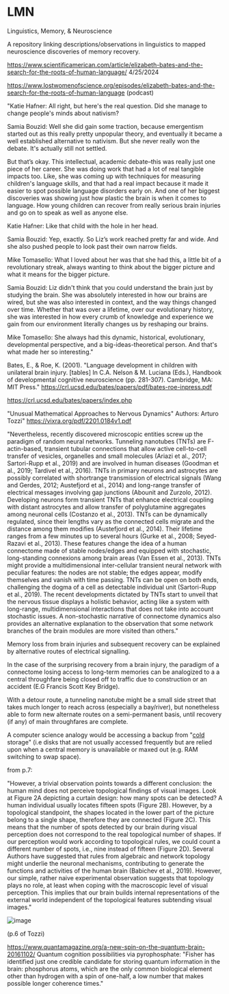 # LMN
Linguistics, Memory, &amp; Neuroscience

A repository linking descriptions/observations in linguistics to mapped neuroscience discoveries of memory recovery.

https://www.scientificamerican.com/article/elizabeth-bates-and-the-search-for-the-roots-of-human-language/ 4/25/2024

https://www.lostwomenofscience.org/episodes/elizabeth-bates-and-the-search-for-the-roots-of-human-language (podcast)

"Katie Hafner: All right, but here's the real question. Did she manage to
change people's minds about nativism?

Samia Bouzid: Well she did gain some traction, because emergentism started
out as this really pretty unpopular theory, and eventually it became a well
established alternative to nativism. But she never really won the debate. It's
actually still not settled.

But that’s okay. This intellectual, academic debate–this was really just one piece
of her career. She was doing work that had a lot of real tangible impacts too.
Like, she was coming up with techniques for measuring children's language
skills, and that had a real impact because it made it easier to spot possible
language disorders early on. And one of her biggest discoveries was showing
just how plastic the brain is when it comes to language. How young children
can recover from really serious brain injuries and go on to speak as well as
anyone else.

Katie Hafner: Like that child with the hole in her head.

Samia Bouzid: Yep, exactly. So Liz’s work reached pretty far and wide. And
she also pushed people to look past their own narrow fields.

Mike Tomasello: What I loved about her was that she had this, a little bit of a
revolutionary streak, always wanting to think about the bigger picture and
what it means for the bigger picture.

Samia Bouzid: Liz didn't think that you could understand the brain just by
studying the brain. She was absolutely interested in how our brains are wired,
but she was also interested in context, and the way things changed over time.
Whether that was over a lifetime, over our evolutionary history, she was
interested in how every crumb of knowledge and experience we gain from our
environment literally changes us by reshaping our brains.

Mike Tomasello: She always had this dynamic, historical, evolutionary,
developmental perspective, and a big-ideas-theoretical person. And that's what
made her so interesting."

Bates, E., & Roe, K. (2001).  "Language development in children with unilateral brain injury. [tables] In C.A. Nelson & M. Luciana (Eds.), Handbook of developmental cognitive neuroscience (pp. 281-307). Cambridge, MA: MIT Press."
https://crl.ucsd.edu/bates/papers/pdf/bates-roe-inpress.pdf 

https://crl.ucsd.edu/bates/papers/index.php

"Unusual Mathematical Approaches to Nervous Dynamics" Authors: Arturo Tozzi" https://vixra.org/pdf/2201.0184v1.pdf

"Nevertheless, recently discovered microscopic entities screw up the paradigm of random neural networks. Tunneling
nanotubes (TNTs) are F-actin-based, transient tubular connections that allow active cell-to-cell transfer of vesicles,
organelles and small molecules (Ariazi et al., 2017; Sartori-Rupp et al., 2019) and are involved in human diseases
(Goodman et al., 2019; Tardivel et al., 2016). TNTs in primary neurons and astrocytes are possibly correlated with shortrange transmission of electrical signals (Wang and Gerdes, 2012; Austefjord et al., 2014) and long-range transfer of
electrical messages involving gap junctions (Abounit and Zurzolo, 2012). Developing neurons form transient TNTs that
enhance electrical coupling with distant astrocytes and allow transfer of polyglutamine aggregates among neuronal cells
(Costanzo et al., 2013). TNTs can be dynamically regulated, since their lengths vary as the connected cells migrate and
the distance among them modifies (Austefjord et al., 2014). Their lifetime ranges from a few minutes up to several hours
(Gurke et al., 2008; Seyed-Razavi et al., 2013). These features change the idea of a human connectome made of stable
nodes/edges and equipped with stochastic, long-standing connexions among brain areas (Van Essen et al., 2013). TNTs
might provide a multidimensional inter-cellular transient neural network with peculiar features: the nodes are not stable;
the edges appear, modify themselves and vanish with time passing. TNTs can be open on both ends, challenging the
dogma of a cell as detectable individual unit (Sartori-Rupp et al., 2019). The recent developments dictated by TNTs start
to unveil that the nervous tissue displays a holistic behavior, acting like a system with long-range, multidimensional
interactions that does not take into account stochastic issues. A non-stochastic narrative of connectome dynamics also
provides an alternative explanation to the observation that some network branches of the brain modules are more visited
than others." 

Memory loss from brain injuries and subsequent recovery can be explained by alternative routes of electrical signalling.

In the case of the surprising recovery from a brain injury, the paradigm of a connectome losing access to long-term memories can be analogized to a a central throughfare being closed off to traffic due to construction or an accident (E.G Francis Scott Key Bridge).

With a detour route, a tunneling nanotube might be a small side street that takes much longer to reach across (especially a bay/river), but nonetheless able to form new alternate routes on a semi-permanent basis, until recovery (if any) of main throughfares are complete.

A computer science analogy would be accessing a backup from "[cold](https://en.wikipedia.org/wiki/Cold_data) storage" (i.e disks that are not usually accessed frequently but are relied upon when a central memory is unavailable or maxed out (e.g. RAM switching to swap space). 

from p.7:

"However, a trivial observation points towards a different conclusion: the human mind does not perceive topological
findings of visual images. Look at Figure 2A depicting a curtain design: how many spots can be detected? A human
individual usually locates fifteen spots (Figure 2B). However, by a topological standpoint, the shapes located in the
lower part of the picture belong to a single shape, therefore they are connected (Figure 2C). This means that the number
of spots detected by our brain during visual perception does not correspond to the real topological number of shapes. If
our perception would work according to topological rules, we could count a different number of spots, i.e., nine instead
of fifteen (Figure 2D).
Several Authors have suggested that rules from algebraic and network topology might underlie the neuronal mechanisms,
contributing to generate the functions and activities of the human brain (Babichev et al., 2019). However, our simple,
rather naive experimental observation suggests that topology plays no role, at least when coping with the macroscopic
level of visual perception. This implies that our brain builds internal representations of the external world independent
of the topological features subtending visual images." 

![image](https://github.com/hatonthecat/LMN/assets/76194453/e0711f57-5fea-411e-8a70-999014c8da6a)

(p.6 of Tozzi) 

https://www.quantamagazine.org/a-new-spin-on-the-quantum-brain-20161102/ Quantum cognition possibilities via pyrophosphate: "Fisher has identified just one credible candidate for storing quantum information in the brain: phosphorus atoms, which are the only common biological element other than hydrogen with a spin of one-half, a low number that makes possible longer coherence times."
